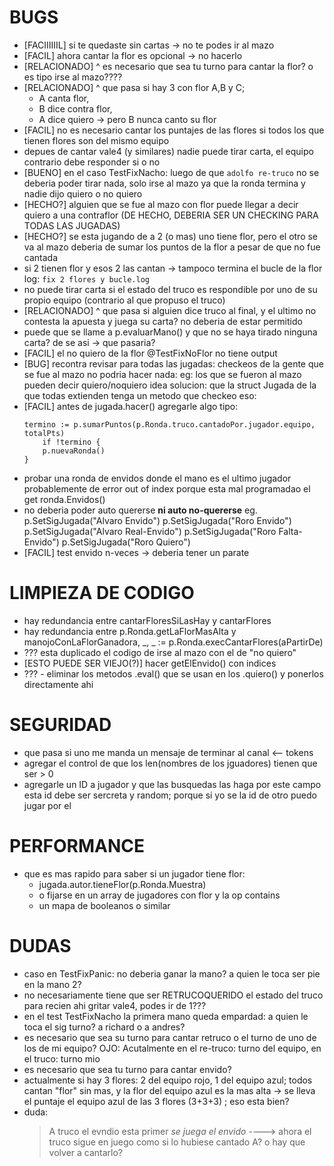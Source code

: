 
# BUGS
- [FACIIIIIIL] si te quedaste sin cartas -> no te podes ir al mazo
- [FACIL] ahora cantar la flor es opcional -> no hacerlo
- [RELACIONADO] ^ es necesario que sea tu turno para cantar la flor? o es tipo
    irse al mazo????
- [RELACIONADO] ^ que pasa si hay 3 con flor A,B y C; 
    * A canta flor, 
    * B dice contra flor, 
    * A dice quiero -> pero B nunca canto su flor
- [FACIL] no es necesario cantar los puntajes de las flores si todos los que 
    tienen flores son del mismo equipo
- depues de cantar vale4 (y similares) nadie puede tirar carta, el equipo 
    contrario debe responder si o no
- [BUENO] en el caso TestFixNacho:
    luego de que `adolfo re-truco` no se deberia poder tirar nada, solo irse al 
    mazo ya que la ronda termina y nadie dijo quiero o no quiero
- [HECHO?] alguien que se fue al mazo con flor puede llegar a decir quiero a una 
    contraflor (DE HECHO, DEBERIA SER UN CHECKING PARA TODAS LAS JUGADAS)
- [HECHO?] se esta jugando de a 2 (o mas) uno tiene flor, pero el otro se va al 
    mazo deberia de sumar los puntos de la flor a pesar de que no fue cantada
- si 2 tienen flor y esos 2 las cantan -> tampoco termina el bucle de la flor 
    log: `fix 2 flores y bucle.log`
- no puede tirar carta si el estado del truco es respondible por uno de
    su propio equipo (contrario al que propuso el truco)
- [RELACIONADO] ^ que pasa si alguien dice truco al final, y el ultimo no 
    contesta la apuesta y juega su carta? no deberia de estar permitido
- puede que se llame a p.evaluarMano() y que no se haya tirado ninguna carta?
    de se asi -> que pasaria?
- [FACIL] el no quiero de la flor @TestFixNoFlor no tiene output
- [BUG] recontra revisar para todas las jugadas:
    checkeos de la gente que se fue al mazo no podria hacer nada:
    eg:
        los que se fueron al mazo pueden decir quiero/noquiero
    idea solucion: que la struct Jugada de la que todas extienden tenga un 
    metodo que checkeo eso:
- [FACIL] antes de jugada.hacer() agregarle algo tipo:
    ````
    termino := p.sumarPuntos(p.Ronda.truco.cantadoPor.jugador.equipo, totalPts)
        if !termino {
        p.nuevaRonda()
    }
    ````
- probar una ronda de envidos donde el mano es el ultimo jugador probablemente 
    de error out of index porque esta mal programadao el get ronda.Envidos()
-   no deberia poder auto quererse **ni auto no-quererse**
    eg.
        p.SetSigJugada("Alvaro Envido")
        p.SetSigJugada("Roro Envido")
        p.SetSigJugada("Alvaro Real-Envido")
        p.SetSigJugada("Roro Falta-Envido")
        p.SetSigJugada("Roro Quiero")
- [FACIL] test envido n-veces -> deberia tener un parate

# LIMPIEZA DE CODIGO
- hay redundancia entre cantarFloresSiLasHay y cantarFlores
- hay redundancia entre p.Ronda.getLaFlorMasAlta y 
    manojoConLaFlorGanadora, _, _ := p.Ronda.execCantarFlores(aPartirDe)
- ??? esta duplicado el codigo de irse al mazo con el de "no quiero"
- [ESTO PUEDE SER VIEJO(?)] hacer getElEnvido() con indices
- ??? - eliminar los metodos .eval() que se usan en los .quiero() y ponerlos 
    directamente ahi

# SEGURIDAD
- que pasa si uno me manda un mensaje de terminar al canal <-- tokens
- agregar el control de que los len(nombres de los jguadores) tienen que ser > 0
- agregarle un ID a jugador y que las busquedas las haga por este campo
    esta id debe ser sercreta y random; porque si yo se la id de otro puedo jugar por el

# PERFORMANCE
- que es mas rapido para saber si un jugador tiene flor:
    * jugada.autor.tieneFlor(p.Ronda.Muestra)
    * o fijarse en un array de jugadores con flor y la op contains
    * un mapa de booleanos o similar

# DUDAS
- caso en TestFixPanic: no deberia ganar la mano? a quien le toca ser pie en la 
    mano 2?
- no necesariamente tiene que ser RETRUCOQUERIDO el estado del truco para recien
     ahi gritar vale4, podes ir de 1???
- en el test TestFixNacho la primera mano queda empardad:
    a quien le toca el sig turno? a richard o a andres?
- es necesario que sea su turno para cantar retruco o el turno de uno de los de 
    mi equipo?
    OJO: Acutalmente en el re-truco: turno del equipo, en el truco: turno mio
- es necesario que sea tu turno para cantar envido?
- actualmente si hay 3 flores: 2 del equipo rojo, 1 del equipo azul; 
    todos cantan "flor" sin mas, y la flor del equipo azul es la mas alta ->
    se lleva el puntaje el equipo azul de las 3 flores (3+3+3) ; eso esta bien?
- duda:
    >A truco
    >el evndio esta primer
    *se juega el envido*
    ----> ahora el truco sigue en juego como si lo hubiese cantado A? o hay que 
    volver a cantarlo?